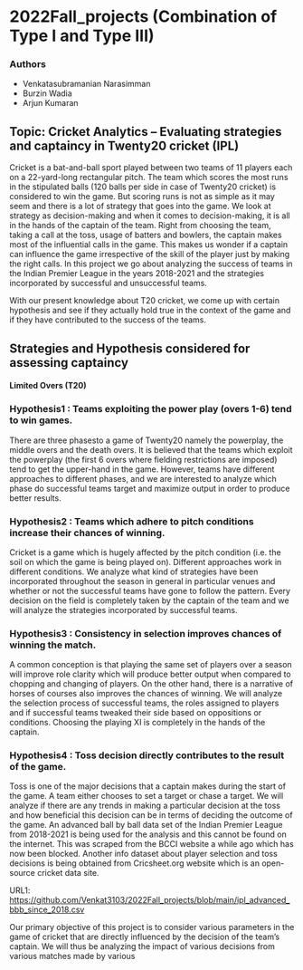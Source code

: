 # 2022Fall_projects (Combination of Type I and Type III)

### Authors

* Venkatasubramanian Narasimman
* Burzin Wadia
* Arjun Kumaran

## Topic: Cricket Analytics – Evaluating strategies and captaincy in Twenty20 cricket (IPL)

Cricket is a bat-and-ball sport played between two teams of 11 players each on a 22-yard-long 
rectangular pitch. The team which scores the most runs in the stipulated balls (120 balls per 
side in case of Twenty20 cricket) is considered to win the game. But scoring runs is not as 
simple as it may seem and there is a lot of strategy that goes into the game. We look at 
strategy as decision-making and when it comes to decision-making, it is all in the hands of the 
captain of the team. Right from choosing the team, taking a call at the toss, usage of batters 
and bowlers, the captain makes most of the influential calls in the game. This makes us 
wonder if a captain can influence the game irrespective of the skill of the player just by making
the right calls. In this project we go about analyzing the success of teams in the Indian Premier 
League in the years 2018-2021 and the strategies incorporated by successful and unsuccessful 
teams.

With our present knowledge about T20 cricket, we come up with certain hypothesis and see 
if they actually hold true in the context of the game and if they have contributed to the success 
of the teams.

## Strategies and Hypothesis considered for assessing captaincy 

#### Limited Overs (T20)

### Hypothesis1 : Teams exploiting the power play (overs 1-6) tend to win games.
There are three phasesto a game of Twenty20 namely the powerplay, the middle 
overs and the death overs. It is believed that the teams which exploit the 
powerplay (the first 6 overs where fielding restrictions are imposed) tend to get 
the upper-hand in the game. However, teams have different approaches to 
different phases, and we are interested to analyze which phase do successful
teams target and maximize output in order to produce better results.

### Hypothesis2 : Teams which adhere to pitch conditions increase their chances of winning.
Cricket is a game which is hugely affected by the pitch condition (i.e. the soil on 
which the game is being played on). Different approaches work in different 
conditions. We analyze what kind of strategies have been incorporated 
throughout the season in general in particular venues and whether or not the 
successful teams have gone to follow the pattern. Every decision on the field is 
completely taken by the captain of the team and we will analyze the strategies 
incorporated by successful teams.

### Hypothesis3 : Consistency in selection improves chances of winning the match.
A common conception is that playing the same set of players over a season will 
improve role clarity which will produce better output when compared to 
chopping and changing of players. On the other hand, there is a narrative of 
horses of courses also improves the chances of winning. We will analyze the 
selection process of successful teams, the roles assigned to players and if 
successful teams tweaked their side based on oppositions or conditions. Choosing 
the playing XI is completely in the hands of the captain.

### Hypothesis4 : Toss decision directly contributes to the result of the game.
Toss is one of the major decisions that a captain makes during the start of the 
game. A team either chooses to set a target or chase a target. We will analyze if 
there are any trends in making a particular decision at the toss and how beneficial
this decision can be in terms of deciding the outcome of the game.
An advanced ball by ball data set of the Indian Premier League from 2018-2021 is being used for 
the analysis and this cannot be found on the internet. This was scraped from the BCCI website a 
while ago which has now been blocked. Another info dataset about player selection and toss 
decisions is being obtained from Cricsheet.org website which is an open-source cricket data site.

URL1: https://github.com/Venkat3103/2022Fall_projects/blob/main/ipl_advanced_bbb_since_2018.csv


Our primary objective of this project is to consider various parameters in the game of cricket that 
are directly influenced by the decision of the team’s captain. We will thus be analyzing the impact 
of various decisions from various matches made by various

